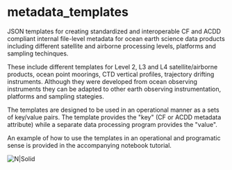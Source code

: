 # metadata_templates
JSON templates for creating standardized and interoperable CF and ACDD compliant internal file-level metadata for ocean earth science data products including different satellite and airborne processing levels, platforms and sampling techinques.

These include different templates for Level 2, L3 and L4 satellite/airborne products, ocean point moorings, CTD vertical profiles, trajectory drifting instruments. Although they were developed from ocean observing instruments they can be adapted to other earth observing instrumentation, platforms and sampling stategies.

The templates are designed to be used in an operational manner as a sets of key/value pairs.  The template provides the "key" (CF or ACDD metadata attribute) while a separate data processing program provides the "value". 

An example of how to use the templates in an operational and programatic sense is provided in the accompanying notebook tutorial. 
 
![N|Solid](https://podaac.jpl.nasa.gov/sites/default/files/image/custom_thumbs/podaac_logo.png)
